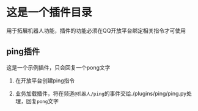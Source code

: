 # 这是一个插件目录

用于拓展机器人功能，插件的功能必须在QQ开放平台绑定相关指令才可使用

## ping插件

这是一个示例插件，只会回复一个pong文字

1. 在开放平台创建ping指令

2. 业务加载插件，将在频道`@机器人/ping`的事件交给./plugins/ping/ping.py处理，回复`pong`文字